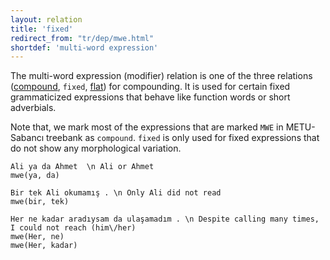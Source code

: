 ```yaml
---
layout: relation
title: 'fixed'
redirect_from: "tr/dep/mwe.html"
shortdef: 'multi-word expression'
---
```


The multi-word expression (modifier) relation is one of the three relations ([compound](), `fixed`, [flat]()) for compounding.
It is used for certain fixed grammaticized expressions that behave like function words or short adverbials.

Note that, we mark most of the expressions that are marked `MWE` in METU-Sabancı treebank as `compound`. 
`fixed` is only used for fixed expressions that do not show any morphological variation.

~~~ sdparse
Ali ya da Ahmet  \n Ali or Ahmet
mwe(ya, da)
~~~

~~~ sdparse
Bir tek Ali okumamış . \n Only Ali did not read
mwe(bir, tek)
~~~

~~~ sdparse
Her ne kadar aradıysam da ulaşamadım . \n Despite calling many times, I could not reach (him\/her)
mwe(Her, ne)
mwe(Her, kadar)
~~~
